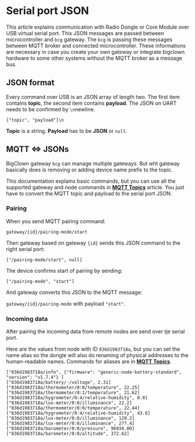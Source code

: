 # Serial port JSON

This article explains communication with Radio Dongle or Core Module over USB virtual serial port. This JSON messages are passed between microcontroller and `bcg` gateway. The `bcg` is passing these messages between MQTT broker and connected microcontroller. These informations are necessary in case you create your own gateway or integrate bigclown hardware to some other systems without the MQTT broker as a message bus.

## JSON format

Every command over USB is an JSON array of length two. The first item contains **topic**, the second item contains **payload**. The JSON on UART needs to be confirmed by `\n`newline.

`["topic", "payload"]\n`

**Topic** is a string. **Payload** has to be **JSON** or `null`.

## MQTT &lt;=&gt; JSONs

BigClown gateway `bcg` can manage multiple gateways. But wht gateway basically does is removing or adding device name prefix to the topic.

This documentation explains basic commands, but you can use all the supported gateway and node commands in [**MQTT Topics**](https://www.bigclown.com/doc/interfaces/mqtt-topics/) article. You just have to convert the MQTT topic and payload to the serial port JSON.

### Pairing

When you send MQTT pairing command:

`gateway/{id}/pairing-mode/start`

Then gateway based on gateway `{id}` sends this JSON command to the right serial port:

`["/pairing-mode/start", null]`

The device confirms start of pairing by sending:

`["/pairing-mode", "start"]`

And gateway converts this JSON to the MQTT message:

`gateway/{id}/pairing-mode` with payload `"start"`.

### Incoming data

After pairing the incoming data from remote nodes are send over tje serial port.

Here are the values from node with ID `836d1983718a`, but you can set the name alias so the dongle will also do renaming of physical addresses to the human-readable names. Commands for aliases are in [**MQTT Topics**](https://www.bigclown.com/doc/interfaces/mqtt-topics/).

```text
["836d1983718a/info", {"firmware": "generic-node-battery-standard", "version": "v1.7.4"} ]
["836d1983718a/battery/-/voltage", 2.31]
["836d1983718a/thermometer/0:0/temperature", 22.25]
["836d1983718a/thermometer/0:1/temperature", 21.62]
["836d1983718a/hygrometer/0:4/relative-humidity", 0.0]
["836d1983718a/lux-meter/0:0/illuminance", 22.2]
["836d1983718a/thermometer/0:0/temperature", 22.44]
["836d1983718a/hygrometer/0:4/relative-humidity", 43.6]
["836d1983718a/lux-meter/0:0/illuminance", 129.2]
["836d1983718a/lux-meter/0:0/illuminance", 277.4]
["836d1983718a/barometer/0:0/pressure", 96934.00]
["836d1983718a/barometer/0:0/altitude", 372.62]
```

